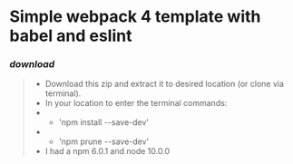 # Simple webpack 4 template with babel and eslint

### ***download***

> - Download this zip and extract it to desired location (or clone via terminal).
> - In your location to enter the terminal commands: 
> - - 'npm install --save-dev'
> - - 'npm prune --save-dev'
> - I had a npm 6.0.1 and node 10.0.0